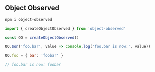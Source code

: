 
Object Observed
---------------

``` sh
npm i object-observed
```

``` js
import { createObjectObserved } from 'object-observed'

const OO = createObjectObserved()

OO.$on('foo.bar', value => console.log('foo.bar is now:', value))

OO.foo = { bar: 'foobar' }

// foo.bar is now: foobar
```
